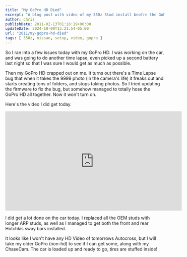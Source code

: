 ```yaml
---
title: "My GoPro HD Died"
excerpt: "A blog post with video of my 350z Stud install beofre the GoPro hero HD died"
author: chris
publishDate: 2011-02-13T01:16:19+00:00
updateDate: 2024-10-09T13:21:54-05:00
url: "2011/my-gopro-hd-died"
tags: [ 350z, nissan, setup, video, gopro ]
---
```


So I ran into a few issues today with my GoPro HD. I was working on the car, and was going to do another time lapse, even picked up a second battery last night so that I was sure I would get as much as possible.

Then my GoPro HD crapped out on me. It turns out there's a Time Lapse bug that when it takes the 9999 photo (in the camera's life) it freaks out and starts creating tons of folders, and stops taking photos. So I tried updating the firmware to fix the bug, but somehow managed to totally hose the GoPro HD all together. Now it won't turn on.

Here's the video I did get today.  

<iframe width="560" height="315" src="https://www.youtube.com/embed/b1R0bxm03rA?si=J4aF-j-vtodw8DQt" title="YouTube video player" frameborder="0" allow="accelerometer; autoplay; clipboard-write; encrypted-media; gyroscope; picture-in-picture; web-share" referrerpolicy="strict-origin-when-cross-origin" allowfullscreen></iframe>

I did get a lot done on the car today. I replaced all the OEM studs with longer ARP studs, as well as I managed to get both the front and rear Hotchkis sway bars installed.

It looks like I won't have any HD Video of tomorrows Autocross, but I will take my older GoPro (non-hd) to see if I can get some, along with my ChaseCam. The car is loaded up and ready to go, tires are stuffed inside!

